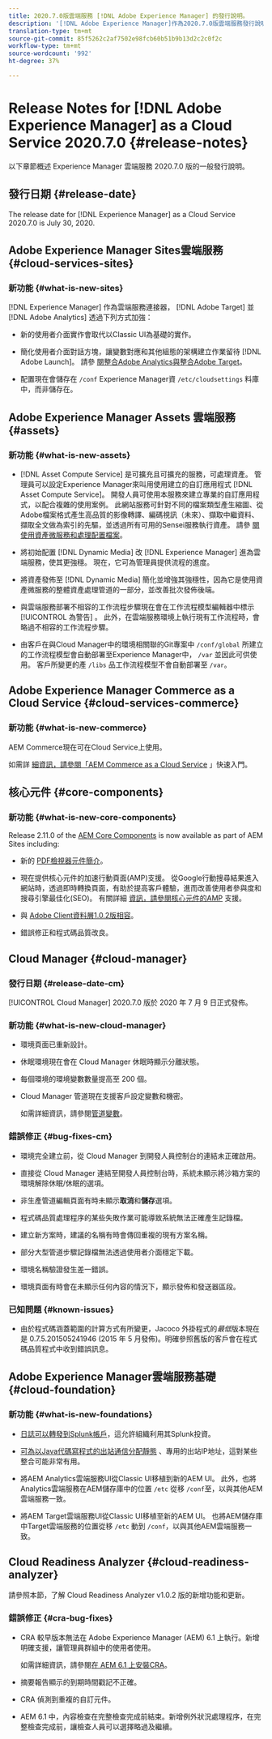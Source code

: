 ```yaml
---
title: 2020.7.0版雲端服務 [!DNL Adobe Experience Manager] 的發行說明。
description: '[!DNL Adobe Experience Manager]作為2020.7.0版雲端服務發行說明。'
translation-type: tm+mt
source-git-commit: 85f5262c2af7502e98fcb60b51b9b13d2c2c0f2c
workflow-type: tm+mt
source-wordcount: '992'
ht-degree: 37%

---
```



# Release Notes for [!DNL Adobe Experience Manager] as a Cloud Service 2020.7.0 {#release-notes}

以下章節概述 Experience Manager 雲端服務 2020.7.0 版的一般發行說明。

## 發行日期 {#release-date}

The release date for [!DNL Experience Manager] as a Cloud Service 2020.7.0 is July 30, 2020.

## Adobe Experience Manager Sites雲端服務 {#cloud-services-sites}

### 新功能 {#what-is-new-sites}

[!DNL Experience Manager] 作為雲端服務連接器， [!DNL Adobe Target] 並 [!DNL Adobe Analytics] 透過下列方式加強：

* 新的使用者介面實作會取代以Classic UI為基礎的實作。

* 簡化使用者介面對話方塊，讓變數對應和其他組態的架構建立作業留待 [!DNL Adobe Launch]。 請參 [閱整合Adobe Analytics](https://docs.adobe.com/content/help/en/experience-manager-cloud-service/sites/integrations/integrating-adobe-analytics.html)[與整合Adobe Target](https://docs.adobe.com/content/help/en/experience-manager-cloud-service/sites/integrations/integrating-adobe-target.html)。

* 配置現在會儲存在 `/conf` Experience Manager資 `/etc/cloudsettings` 料庫中，而非儲存在。

## Adobe Experience Manager Assets 雲端服務 {#assets}

### 新功能 {#what-is-new-assets}

* [!DNL Asset Compute Service] 是可擴充且可擴充的服務，可處理資產。 管理員可以設定Experience Manager來叫用使用建立的自訂應用程式 [!DNL Asset Compute Service]。 開發人員可使用本服務來建立專業的自訂應用程式，以配合複雜的使用案例。 此網站服務可針對不同的檔案類型產生縮圖、從Adobe檔案格式產生高品質的影像轉譯、編碼視訊（未來）、擷取中繼資料、擷取全文做為索引的先驅，並透過所有可用的Sensei服務執行資產。 請參 [閱使用資產微服務和處理配置檔案](/help/assets/asset-microservices-configure-and-use.md)。

* 將初始配置 [!DNL Dynamic Media] 改 [!DNL Experience Manager] 進為雲端服務，使其更強穩。 現在，它可為管理員提供流程的進度。

* 將資產發佈至 [!DNL Dynamic Media] 簡化並增強其強穩性，因為它是使用資產微服務的整體資產處理管道的一部分，並改善批次發佈後端。

* 與雲端服務部署不相容的工作流程步驟現在會在工作流程模型編輯器中標示 [!UICONTROL 為警告] 。 此外，在雲端服務環境上執行現有工作流程時，會略過不相容的工作流程步驟。

* 由客戶在與Cloud Manager中的環境相關聯的Git專案中 `/conf/global` 所建立的工作流程模型會自動部署至Experience Manager中， `/var` 並因此可供使用。 客戶所變更的產 `/libs` 品工作流程模型不會自動部署至 `/var`。

## Adobe Experience Manager Commerce as a Cloud Service {#cloud-services-commerce}

### 新功能 {#what-is-new-commerce}

AEM Commerce現在可在Cloud Service上使用。

如需詳 [細資訊，請參閱「AEM Commerce as a Cloud Service](https://docs.adobe.com/content/help/en/experience-manager-cloud-service/commerce/getting-started.html) 」快速入門。

## 核心元件 {#core-components}

### 新功能 {#what-is-new-core-components}

Release 2.11.0 of the [AEM Core Components](https://docs.adobe.com/content/help/zh-Hant/experience-manager-core-components/using/introduction.html) is now available as part of AEM Sites including:

* 新的 [PDF檢視器元件簡介](https://aemcomponents.dev/content/core-components-examples/library/page-authoring/pdf-viewer.html)。

* 現在提供核心元件的加速行動頁面(AMP)支援。 從Google行動搜尋結果進入網站時，透過即時轉換頁面，有助於提高客戶體驗，進而改善使用者參與度和搜尋引擎最佳化(SEO)。
有關詳細 [資訊，請參閱核心元件的AMP](https://docs.adobe.com/content/help/en/experience-manager-core-components/using/developing/amp.html) 支援。

* 與 [Adobe Client資料層1.0.2版相容](https://docs.adobe.com/content/help/en/experience-manager-core-components/using/developing/data-layer/overview.html)。

* 錯誤修正和程式碼品質改良。

## Cloud Manager {#cloud-manager}

### 發行日期 {#release-date-cm}

[!UICONTROL Cloud Manager] 2020.7.0 版於 2020 年 7 月 9 日正式發佈。

### 新功能 {#what-is-new-cloud-manager}

* 環境頁面已重新設計。

* 休眠環境現在會在 Cloud Manager 休眠時顯示分離狀態。

* 每個環境的環境變數數量提高至 200 個。

* Cloud Manager 管道現在支援客戶設定變數和機密。

   如需詳細資訊，請參閱[管道變數](/help/onboarding/getting-access-to-aem-in-cloud/creating-aem-application-project.md#pipeline-variables)。

### 錯誤修正 {#bug-fixes-cm}

* 環境完全建立前，從 Cloud Manager 到開發人員控制台的連結未正確啟用。

* 直接從 Cloud Manager 連結至開發人員控制台時，系統未顯示將沙箱方案的環境解除休眠/休眠的選項。

* 非生產管道編輯頁面有時未顯示&#x200B;**取消**&#x200B;和&#x200B;**儲存**&#x200B;選項。

* 程式碼品質處理程序的某些失敗作業可能導致系統無法正確產生記錄檔。

* 建立新方案時，建議的名稱有時會傳回重複的現有方案名稱。

* 部分大型管道步驟記錄檔無法透過使用者介面穩定下載。

* 環境名稱驗證發生差一錯誤。

* 環境頁面有時會在未顯示任何內容的情況下，顯示發佈和發送器區段。

### 已知問題 {#known-issues}

* 由於程式碼涵蓋範圍的計算方式有所變更，Jacoco 外掛程式的&#x200B;*最低*&#x200B;版本現在是 0.7.5.201505241946 (2015 年 5 月發佈)。明確參照舊版的客戶會在程式碼品質程式中收到錯誤訊息。

## Adobe Experience Manager雲端服務基礎 {#cloud-foundation}

### 新功能 {#what-is-new-foundations}

* [日誌可以轉發到Splunk帳戶](/help/implementing/developing/introduction/logging.md#splunk-logs)，這允許組織利用其Splunk投資。

* [可為以Java代碼寫程式的出站通信分配靜態](/help/implementing/developing/introduction/development-guidelines.md#dedicated-egress-ip-address) 、專用的出站IP地址，這對某些整合可能非常有用。

* 將AEM Analytics雲端服務UI從Classic UI移植到新的AEM UI。 此外，也將Analytics雲端服務在AEM儲存庫中的位置 `/etc` 從移 `/conf`至，以與其他AEM雲端服務一致。

* 將AEM Target雲端服務UI從Classic UI移植至新的AEM UI。 也將AEM儲存庫中Target雲端服務的位置從移 `/etc` 動到 `/conf`，以與其他AEM雲端服務一致。

## Cloud Readiness Analyzer {#cloud-readiness-analyzer}

請參照本節，了解 Cloud Readiness Analyzer v1.0.2 版的新增功能和更新。

### 錯誤修正 {#cra-bug-fixes}

* CRA 較早版本無法在 Adobe Experience Manager (AEM) 6.1 上執行。新增明確支援，讓管理員群組中的使用者使用。

   如需詳細資訊，請參閱[在 AEM 6.1 上安裝CRA](https://docs.adobe.com/content/help/zh-Hant/experience-manager-cloud-service/moving/cloud-migration/cloud-readiness-analyzer/using-cloud-readiness-analyzer.html#installing-on-aem61)。

* 摘要報告顯示的到期時間戳記不正確。

* CRA 偵測到重複的自訂元件。

* AEM 6.1 中，內容檢查在完整檢查完成前結束。新增例外狀況處理程序，在完整檢查完成前，讓檢查人員可以選擇略過及繼續。
